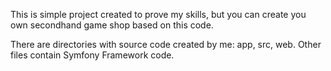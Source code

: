 This is simple project created to prove my skills, but you can create you own secondhand game shop based on this code.

There are directories with source code created by me: app, src, web.
Other files contain Symfony Framework code.
